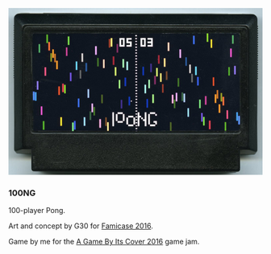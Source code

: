 ![alt text](100ng.jpg "100ng")

### 100NG

100-player Pong.

Art and concept by G30 for [Famicase 2016](http://famicase.com/16/).

Game by me for the [A Game By Its Cover 2016](https://itch.io/jam/a-game-by-its-cover-2016) game jam.
